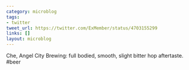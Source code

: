```yaml
---
category: microblog
tags:
- twitter
tweet_url: https://twitter.com/ExMember/status/4703155299
links: []
layout: microblog
---
```

Che, Angel City Brewing: full bodied, smooth, slight bitter hop aftertaste. #beer
